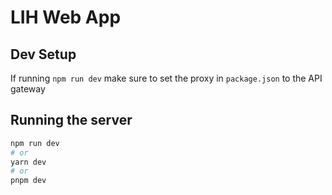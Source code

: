 # LIH Web App

## Dev Setup
If running `npm run dev` make sure to set the proxy in `package.json` to the API gateway

## Running the server

```bash
npm run dev
# or
yarn dev
# or
pnpm dev
```
